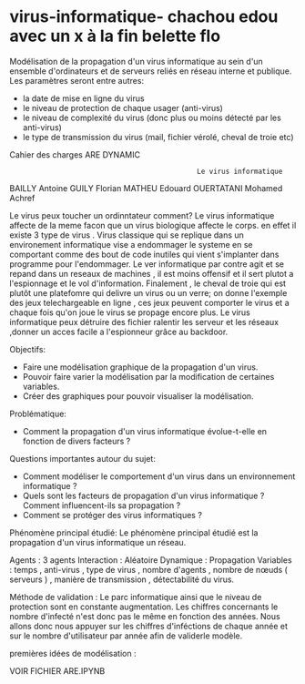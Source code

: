 # virus-informatique- chachou edou avec un x à la fin belette flo
Modélisation de la propagation d'un virus informatique au sein d'un ensemble d'ordinateurs et de serveurs reliés en réseau interne et publique.
Les paramètres seront entre autres:

- la date de mise en ligne du virus
- le niveau de protection de chaque usager (anti-virus)
- le niveau de complexité du virus (donc plus ou moins détecté par les anti-virus)
- le type de transmission du virus (mail, fichier vérolé, cheval de troie etc)

Cahier des charges ARE DYNAMIC

                                                  Le virus informatique
                                                  
                                                  
BAILLY Antoine
GUILY Florian
MATHEU Edouard
OUERTATANI Mohamed Achref

Le virus peux toucher un ordinntateur comment? Le virus informatique affecte de la meme facon que un virus biologique affecte le corps. en effet il existe 3 type de virus . Virus classique qui se replique dans un environement informatique vise a endommager le systeme en se comportant comme des bout de code inutiles qui vient s'implanter dans programme pour l'endommager.
Le ver informatique par contre agit et se repand dans un reseaux de machines , il est moins offensif et il sert plutot a l'espionnage et le vol d'information. Finalement , le cheval de troie qui est plutôt une platefomre qui delivre un virus ou un verre; on donne l'exemple des jeux telechargeable en ligne , ces jeux peuvent comporter le virus et a chaque fois qu'on joue le virus se propage encore plus. 
Le virus informatique peux détruire des fichier ralentir les serveur et les réseaux ,donner un acces facile a l'espionneur grâce au backdoor.

Objectifs:
- Faire une modélisation graphique de la propagation d'un virus.
- Pouvoir faire varier la modélisation par la modification de certaines variables.
- Créer des graphiques pour pouvoir visualiser la modélisation.

Problématique:
- Comment la propagation d'un virus informatique évolue-t-elle en fonction de divers facteurs ?

Questions importantes autour du sujet: 
- Comment modéliser le comportement d'un virus dans un environnement informatique ?
- Quels sont les facteurs de propagation d'un virus informatique ? Comment influencent-ils sa propagation ?
- Comment se protéger des virus informatiques ?

Phénomène principal étudié:
Le phénomène principal étudié est la propagation d'un virus informatique un réseau.

Agents : 3 agents
Interaction : Aléatoire
Dynamique : Propagation
Variables : temps , anti-virus , type de virus , nombre d'agents , nombre de nœuds ( serveurs ) , manière de transmission , détectabilité du virus.

Méthode de validation :
Le parc informatique ainsi que le niveau de protection sont en constante augmentation. Les chiffres concernants le nombre d'infecté n'est donc pas le même en fonction des années. Nous allons donc nous appuyer sur les chiffres d'inféctions de chaque année et sur le nombre d'utilisateur par année afin de validerle modèle.

premières idées de modélisation : 

VOIR FICHIER ARE.IPYNB



